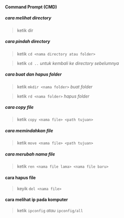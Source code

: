 #### Command Prompt (CMD)

##### cara melihat directory
> ketik dir
##### cara pindah directory
> ketik `cd <nama directory atau folder>`

> ketik `cd ..` *untuk kembali ke directory sebelumnya*
##### cara buat dan hapus folder
> ketik `mkdir <nama folder>` *buat folder*

> ketik `rd <nama folder>` *hapus folder*
##### cara copy file
> ketik `copy <nama file> <path tujuan>`
##### cara memindahkan file
> ketik `move <nama file> <path tujuan>`
##### cara merubah nama file 
> ketik `ren <nama file lama> <nama file baru>`
#### cara hapus file 
> keyik `del <nama file>`
#### cara melihat ip pada komputer
> ketik `ipconfig` *atau* `ipconfig/all`